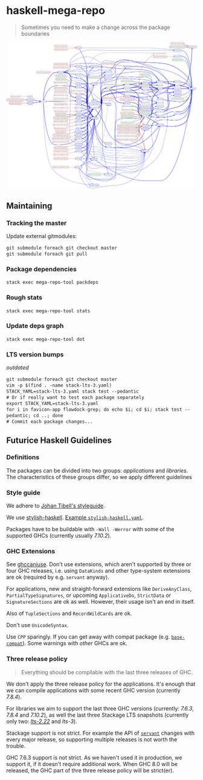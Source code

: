 # haskell-mega-repo

> Sometimes you need to make a change across the package boundaries

![dependency graph](https://raw.githubusercontent.com/futurice/haskell-mega-repo/master/deps.png)

## Maintaining

### Tracking the master

Update external gitmodules:

```
git submodule foreach git checkout master
git submodule foreach git pull
```

### Package dependencies

```
stack exec mega-repo-tool packdeps
```

### Rough stats

```
stack exec mega-repo-tool stats
```

### Update deps graph

```
stack exec mega-repo-tool dot
```

### LTS version bumps

*outdated*

```
git submodule foreach git checkout master
vim -p $(find . -name stack-lts-3.yaml)
STACK_YAML=stack-lts-3.yaml stack test --pedantic
# Or if really want to test each package separately
export STACK_YAML=stack-lts-3.yaml
for i in favicon-app flowdock-grep; do echo $i; cd $i; stack test --pedantic; cd ..; done
# Commit each package changes...
```

## Futurice Haskell Guidelines

### Definitions

The packages can be divided into two groups: *applications* and *libraries*.
The characteristics of these groups differ, so we apply different guidelines

### Style guide

We adhere to [Johan Tibell's styleguide](https://github.com/tibbe/haskell-style-guide/blob/master/haskell-style.md).

We use [stylish-haskell](https://github.com/jaspervdj/stylish-haskell).
[Example `stylish-haskell.yaml`](https://github.com/futurice/haskell-servant-status/blob/master/.stylish-haskell.yaml).

Packages have to be buildable with `-Wall -Werror` with some of the supported
GHCs (currently usually *7.10.2*).

### GHC Extensions

See [ghccaniuse](http://damianfral.github.io/ghcaniuse/). Don't use extensions,
which aren't supported by three or four GHC releases, i.e. using `DataKinds`
and other type-system extensions are ok (required by e.g. `servant` anyway).

For applications, new and straight-forward extensions like `DeriveAnyClass`,
`PartialTypeSignatures`, or upcoming `ApplicativeDo`, `StrictData` or
`SignatureSections` are ok as well. However, their usage isn't an end in
itself.

Also of `TupleSections` and `RecordWildCards` are ok.

Don't use `UnicodeSyntax`.

Use `CPP` sparingly. If you can get away with compat package (e.g.
[`base-compat`](http://hackage.haskell.org/package/base-compat)).  Some
warnings with *other* GHCs are ok.

### Three release policy

> Everything should be compilable with the last three releases of GHC.

We don't apply the three release policy for the applications. It's enough that
we can compile applications with some recent GHC version (currently *7.8.4*).

For libraries we aim to support the last three GHC versions (currently:
*7.6.3*, *7.8.4* and *7.10.2*), as well the last three Stackage LTS snapshots
(currently only two: [*lts-2.22*](https://www.stackage.org/lts-2.22) and
*lts-3*).

Stackage support is not strict. For example the API of
[`servant`](http://hackage.haskell.org/package/servant) changes with every
major release, so supporting multiple releases is not worth the trouble.

GHC 7.6.3 support is not strict. As we haven't used it in production, we support
it, if it doesn't require additional work. When GHC 8.0 will be released, the
GHC part of thre three release policy will be strict(er).

